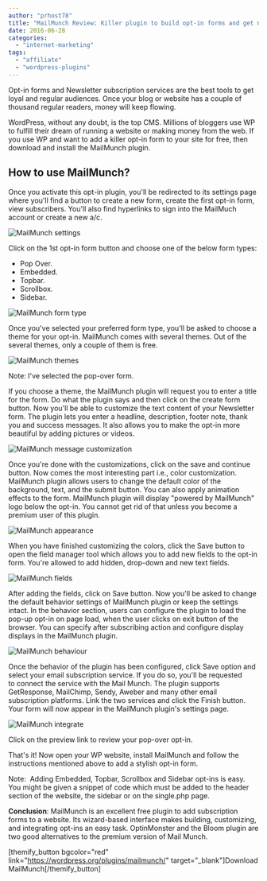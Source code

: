 ```yaml
---
author: "prhost78"
title: "MailMunch Review: Killer plugin to build opt-in forms and get new leads"
date: 2016-06-28
categories: 
  - "internet-marketing"
tags: 
  - "affiliate"
  - "wordpress-plugins"
---
```


Opt-in forms and Newsletter subscription services are the best tools to get loyal and regular audiences. Once your blog or website has a couple of thousand regular readers, money will keep flowing.

WordPress, without any doubt, is the top CMS. Millions of bloggers use WP to fulfill their dream of running a website or making money from the web. If you use WP and want to add a killer opt-in form to your site for free, then download and install the MailMunch plugin.

## How to use MailMunch?

Once you activate this opt-in plugin, you'll be redirected to its settings page where you'll find a button to create a new form, create the first opt-in form, view subscribers. You'll also find hyperlinks to sign into the MailMuch account or create a new a/c.

![MailMunch settings](images/MailMunch-settings.jpg)

Click on the 1st opt-in form button and choose one of the below form types:

- Pop Over.
- Embedded.
- Topbar.
- Scrollbox.
- Sidebar.

![MailMunch form type](images/MailMunch-form-type.jpg)

Once you've selected your preferred form type, you'll be asked to choose a theme for your opt-in. MailMunch comes with several themes. Out of the several themes, only a couple of them is free.

![MailMunch themes](images/MailMunch-themes.jpg)

Note: I've selected the pop-over form.

If you choose a theme, the MailMunch plugin will request you to enter a title for the form. Do what the plugin says and then click on the create form button. Now you'll be able to customize the text content of your Newsletter form. The plugin lets you enter a headline, description, footer note, thank you and success messages. It also allows you to make the opt-in more beautiful by adding pictures or videos.

![MailMunch message customization](images/MailMunch-message-customization.jpg)

Once you're done with the customizations, click on the save and continue button. Now comes the most interesting part i.e., color customization. MailMunch plugin allows users to change the default color of the background, text, and the submit button. You can also apply animation effects to the form. MailMunch plugin will display "powered by MailMunch" logo below the opt-in. You cannot get rid of that unless you become a premium user of this plugin.

![MailMunch appearance](images/MailMunch-appearance.jpg)

When you have finished customizing the colors, click the Save button to open the field manager tool which allows you to add new fields to the opt-in form. You're allowed to add hidden, drop-down and new text fields.

![MailMunch fields](images/MailMunch-fields.jpg)

After adding the fields, click on Save button. Now you'll be asked to change the default behavior settings of MailMunch plugin or keep the settings intact. In the behavior section, users can configure the plugin to load the pop-up opt-in on page load, when the user clicks on exit button of the browser. You can specify after subscribing action and configure display displays in the MailMunch plugin.

![MailMunch behaviour](images/MailMunch-behaviour.jpg)

Once the behavior of the plugin has been configured, click Save option and select your email subscription service. If you do so, you'll be requested to connect the service with the Mail Munch. The plugin supports GetResponse, MailChimp, Sendy, Aweber and many other email subscription platforms. Link the two services and click the Finish button. Your form will now appear in the MailMunch plugin's settings page.

![MailMunch integrate](images/MailMunch-integrate.jpg)

Click on the preview link to review your pop-over opt-in.

That's it! Now open your WP website, install MailMunch and follow the instructions mentioned above to add a stylish opt-in form.

Note:  Adding Embedded, Topbar, Scrollbox and Sidebar opt-ins is easy. You might be given a snippet of code which must be added to the header section of the website, the sidebar or on the single.php page.

**Conclusion**: MailMunch is an excellent free plugin to add subscription forms to a website. Its wizard-based interface makes building, customizing, and integrating opt-ins an easy task. OptinMonster and the Bloom plugin are two good alternatives to the premium version of Mail Munch.

\[themify\_button bgcolor="red" link="https://wordpress.org/plugins/mailmunch/" target="\_blank"\]Download MailMunch\[/themify\_button\]
